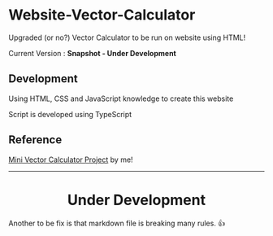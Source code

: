 # Website-Vector-Calculator

Upgraded (or no?) Vector Calculator to be run on website using HTML!

Current Version : **Snapshot - Under Development**

## Development

Using HTML, CSS and JavaScript knowledge to create this website

Script is developed using TypeScript

## Reference

<a href = "https://github.com/Leomotors/Mini-Vector-Calculator">Mini Vector Calculator Project</a> by me!

<hr>

<h1 align="center"><b>Under Development</b></h1>

Another to be fix is that markdown file is breaking many rules. 👍
